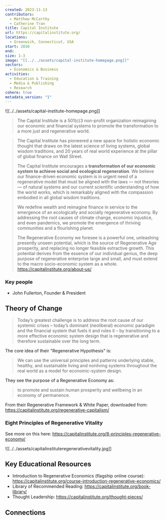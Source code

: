 ```yaml
---
created: 2023-11-13
contributors:
  - Matthew McCarthy
  - Catherine Tran
title: Capital Institute
url: https://capitalinstitute.org/
locations:
  - Greenwich, Connecticut, USA
start: 2010
end: 
size: 1-3
image: "[[../../assets/capital-institute-homepage.png]]"
sectors:
  - Economics & Business
activities:
  - Education & Training
  - Media & Publishing
  - Research
cohere: true
metadata_version: "1"
---
```


![[../../assets/capital-institute-homepage.png]]

>The Capital Institute is a 501(c)3 non-profit organization reimagining our economic and financial systems to promote the transformation to a more just and regenerative world.

>The Capital Institute has pioneered a new space for holistic economic thought that draws on the latest science of living systems, global wisdom traditions, and 20 years of real world experience at the pillar of global finance on Wall Street.
>
>The Capital Institute encourages a **transformation of our economic system to achieve social and ecological regeneration**. We believe our finance-driven economic system is in urgent need of a regenerative model that must be aligned with the laws — not theories — of natural systems and our current scientific understanding of how the world works, which is remarkably aligned with the compassion embodied in all global wisdom traditions.
>
>We redefine wealth and reimagine finance in service to the emergence of an ecologically and socially regenerative economy. By addressing the root causes of climate change, economic injustice, and even pandemics, we promote the emergence of thriving communities and a flourishing planet.
>
>The Regenerative Economy we foresee is a powerful one, unleashing presently unseen potential, which is the source of Regenerative Age prosperity, and replacing no longer feasible extractive growth. This potential derives from the essence of our individual genius, the deep purpose of regenerative enterprise large and small, and must extend to the macro socio-economic system as a whole.
https://capitalinstitute.org/about-us/

### Key people 

- John Fullerton, Founder & President

## Theory of Change 

>Today’s greatest challenge is to address the root cause of our systemic crises – today’s dominant (neoliberal) economic paradigm and the financial system that fuels it and rules it – by transitioning to a more effective economic system design that is regenerative and therefore sustainable over the long term.

The core idea of their "Regenerative Hypothesis" is: 
>We can use the universal principles and patterns underlying stable, healthy, and sustainable living and nonliving systems throughout the real world as a model for economic-system design.

They see the purpose of a Regenerative Economy as:
>to promote and sustain human prosperity and wellbeing in an economy of permanence.

From their Regenerative Framework & White Paper, downloaded from: https://capitalinstitute.org/regenerative-capitalism/

### Eight Principles of Regenerative Vitality

See more on this here: https://capitalinstitute.org/8-principles-regenerative-economy/

![[../../assets/capitalinstituteregenerativevitality.jpg]]

## Key Educational Resources 

- Introduction to Regenerative Economics (flagship online course): https://capitalinstitute.org/course-introduction-regenerative-economics/
- Library of Recommended Reading: https://capitalinstitute.org/book-library/
- Thought Leadership: https://capitalinstitute.org/thought-pieces/

## Connections 
